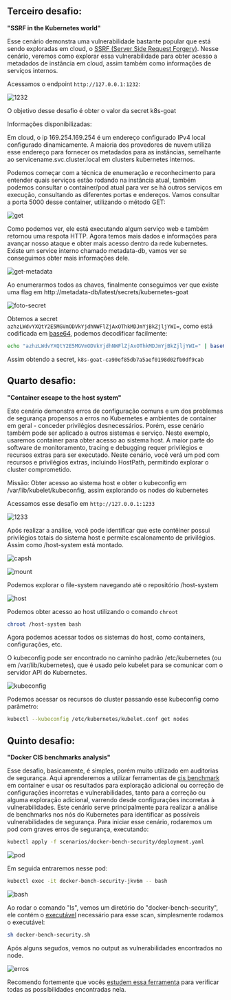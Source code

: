 ## Terceiro desafio:
**"SSRF in the Kubernetes world"**

Esse cenário demonstra uma vulnerabilidade bastante popular que está sendo exploradas em cloud, o [SSRF (Server Side Request Forgery)](https://portswigger.net/web-security/ssrf). Nesse cenário, veremos como explorar essa vulnerabilidade para obter acesso a metadados de instância em cloud, assim também como informações de serviços internos.


Acessamos o endpoint `http://127.0.0.1:1232`:

![1232](images/localhost-1232.png)

O objetivo desse desafio é obter o valor da secret k8s-goat

Informações disponibilizadas:

Em cloud, o ip 169.254.169.254 é um endereço configurado IPv4 local configurado dinamicamente. A maioria dos provedores de nuvem utiliza esse endereço para fornecer os metadados para as instâncias, semelhante ao servicename.svc.cluster.local em clusters kubernetes internos.

Podemos começar com a técnica de enumeração e reconhecimento para entender quais serviços estão rodando na instância atual, também podemos consultar o container/pod atual para ver se há outros serviços em execução, consultando as diferentes portas e endereços. Vamos consultar a porta 5000 desse container, utilizando o método GET:

![get](images/get.png)

Como podemos ver, ele está executando algum serviço web e também retornou uma respota HTTP. Agora temos mais dados e informações para avançar nosso ataque e obter mais acesso dentro da rede kubernetes.
Existe um service interno chamado metadata-db, vamos ver se conseguimos obter mais informações dele.

![get-metadata](images/get-metadata.png)

Ao enumerarmos todos as chaves, finalmente conseguimos ver que existe uma flag em http://metadata-db/latest/secrets/kubernetes-goat

![foto-secret](images/foto-secret.png)

Obtemos a secret `azhzLWdvYXQtY2E5MGVmODVkYjdhNWFlZjAxOThkMDJmYjBkZjljYWI=`, como está codificada em [base64](https://developer.mozilla.org/en-US/docs/Glossary/Base64), podemos decodificar facilmente:

``` bash
echo "azhzLWdvYXQtY2E5MGVmODVkYjdhNWFlZjAxOThkMDJmYjBkZjljYWI=" | base64 -d
```

Assim obtendo a secret, `k8s-goat-ca90ef85db7a5aef0198d02fb0df9cab`




## Quarto desafio:
**"Container escape to the host system"**

Este cenário demonstra erros de configuração comuns e um dos problemas de segurança propensos a erros no Kubernetes e ambientes de container em geral - conceder privilégios desnecessários. Porém, esse cenário também pode ser aplicado a outros sistemas e serviço. Neste exemplo, usaremos container para obter acesso ao sistema host.
A maior parte do software de monitoramento, tracing e debugging requer privilégios e recursos extras para ser executado. Neste cenário, você verá um pod com recursos e privilégios extras, incluindo HostPath, permitindo explorar o cluster comprometido.

Missão: Obter acesso ao sistema host e obter o kubeconfig em /var/lib/kubelet/kubeconfig, assim explorando os nodes do kubernetes

Acessamos esse desafio em `http://127.0.0.1:1233`

![1233](images/1233.png)


Após realizar a análise, você pode identificar que este contêiner possui privilégios totais do sistema host e permite escalonamento de privilégios. Assim como /host-system está montado.

![capsh](images/capsh.png)

![mount](images/mount.png)

Podemos explorar o file-system navegando até o repositório /host-system

![host](images/host.png)

Podemos obter acesso ao host utilizando o comando `chroot`

``` bash
chroot /host-system bash
```

Agora podemos acessar todos os sistemas do host, como containers, configurações, etc.

O kubeconfig pode ser encontrado no caminho padrão /etc/kubernetes (ou em /var/lib/kubernetes), que é usado pelo kubelet para se comunicar com o servidor API do Kubernetes.

![kubeconfig](images/kubeconfig.png)

Podemos acessar os recursos do cluster passando esse kubeconfig como parâmetro:

``` bash
kubectl --kubeconfig /etc/kubernetes/kubelet.conf get nodes
```


## Quinto desafio:

**"Docker CIS benchmarks analysis"**

Esse desafio, basicamente, é simples, porém muito utilizado em auditorias de segurança. Aqui aprenderemos a utilizar ferramentas de [cis benchmark](https://www.cisecurity.org/cis-benchmarks) em container e usar os resultados para exploração adicional ou correção de configurações incorretas e vulnerabilidades, tanto para a correção ou alguma exploração adicional, varrendo desde configurações incorretas à vulnerabilidades.
Este cenário serve principalmente para realizar a análise de benchmarks nos nós do Kubernetes para identificar as possíveis vulnerabilidades de segurança.
Para iniciar esse cenário, rodaremos um pod com graves erros de segurança, executando:

``` bash
kubectl apply -f scenarios/docker-bench-security/deployment.yaml
```

![pod](images/pod.png)

Em seguida entraremos nesse pod:

``` bash
kubectl exec -it docker-bench-security-jkv6m -- bash
```

![bash](images/bash.png)

Ao rodar o comando "ls", vemos um diretório do "docker-bench-security", ele contém o [executável](https://github.com/docker/docker-bench-security) necessário para esse scan, simplesmente rodamos o executável:

``` bash
sh docker-bench-security.sh
```

Após alguns segudos, vemos no output as vulnerabilidades encontrados no node. 

![erros](images/erros-node.png)


Recomendo fortemente que vocês [estudem essa ferramenta](https://github.com/docker/docker-bench-security) para verificar todas as possibilidades encontradas nela.